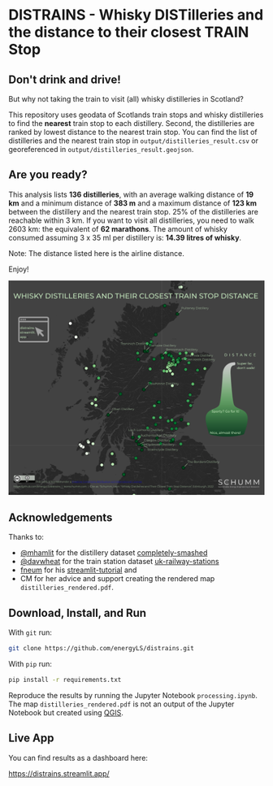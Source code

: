 # **DISTRAINS** - Whisky **DIST**illeries and the distance to their closest **TRAIN** Stop

## Don't drink and drive! 
But why not taking the train to visit (all) whisky distilleries in Scotland?

This repository uses geodata of Scotlands train stops and
whisky distilleries to find the
**nearest** train stop to each distillery.
Second, the distilleries are ranked by lowest distance to the nearest train stop.
You can find the list of distilleries and the nearest train stop in `output/distilleries_result.csv` or 
georeferenced in `output/distilleries_result.geojson`.

## Are you ready?

This analysis lists **136 distilleries**, with an average walking distance of **19 km** and
a minimum distance of **383 m** and a maximum distance of **123 km** 
between the distillery and the nearest train stop.
25% of the distilleries are reachable within 3 km.
If you want to visit all distilleries, you need to walk 2603 km: the equivalent of **62 marathons**.
The amount of whisky consumed assuming 3 x 35 ml per distillery is: **14.39 litres of whisky**.

Note: The distance listed here is the airline distance.

Enjoy!

![Distilleries](distilleries.svg)

## Acknowledgements
Thanks to:
- [@mhamlit](https://github.com/mhamilt) for the distillery dataset [completely-smashed](https://github.com/mhamilt/completely-smashed/)
- [@davwheat](https://github.com/davwheat) for the train station dataset [uk-railway-stations](https://github.com/davwheat/uk-railway-stations)
- [fneum](https://github.com/fneum) for his [streamlit-tutorial](https://github.com/fneum/streamlit-tutorial) and
- CM for her advice and support creating the rendered map `distilleries_rendered.pdf`.  

## Download, Install, and Run

With `git` run:

```sh
git clone https://github.com/energyLS/distrains.git
```


With `pip` run:

```sh
pip install -r requirements.txt
```

Reproduce the results by running the Jupyter Notebook
`processing.ipynb`.
The map `distilleries_rendered.pdf` is not an output of the Jupyter Notebook but created using [QGIS](https://www.qgis.org/en/site/).
## Live App

You can find results as a dashboard here:

https://distrains.streamlit.app/